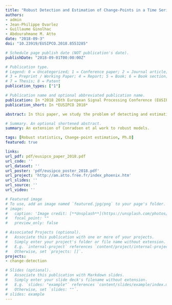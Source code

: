 ```yaml
---
title: "Robust Detection and Estimation of Change-Points in a Time Series of Multivariate Images"
authors:
- admin
- Jean-Philippe Ovarlez
- Guillaume Ginolhac
- Abdourahmane M. Atto
date: "2018-09-3"
doi: "10.23919/EUSIPCO.2018.8553285"

# Schedule page publish date (NOT publication's date).
publishDate: "2018-09-01T00:00:00Z"

# Publication type.
# Legend: 0 = Uncategorized; 1 = Conference paper; 2 = Journal article;
# 3 = Preprint / Working Paper; 4 = Report; 5 = Book; 6 = Book section;
# 7 = Thesis; 8 = Patent
publication_types: ["1"]

# Publication name and optional abbreviated publication name.
publication: In *2018 26th European Signal Processing Conference (EUSIPCO)*
publication_short: In *EUSIPCO 2018*

abstract: In this paper, we study the problem of detecting and estimating change-points in a time series of multivariate images. We extend existent works to take into account the heterogeneity of the dataset on a spatial neighborhood. The classic complex Gaussian assumption of the data is replaced by a complex elliptically symmetric assumption. Then robust statistics are derived using Generalized Likelihood Ratio Test (GLRT). These statistics are coupled to an estimation strategy for one or several changes. Performance of these robust statistics have been analyzed in simulation and compared to the one associated with standard multivariate normal assumption. When the data is heterogeneous, the detection and estimation strategy yields better results with the new statistics.

# Summary. An optional shortened abstract.
summary: An extension of Conradsen et al work to robust models.

tags: [Robust statistics, Change-point estimation, Ph.D]
featured: true

links:
url_pdf: pdf/eusipco_paper_2018.pdf
url_code: ''
url_dataset: ''
url_poster: 'pdf/eusipco_poster_2018.pdf'
url_project: 'http://am.atto.free.fr/index_phoenix.htm'
url_slides: ''
url_source: ''
url_video: ''

# Featured image
# To use, add an image named `featured.jpg/png` to your page's folder. 
# image:
#   caption: 'Image credit: [**Unsplash**](https://unsplash.com/photos/pLCdAaMFLTE)'
#   focal_point: ""
#   preview_only: false

# Associated Projects (optional).
#   Associate this publication with one or more of your projects.
#   Simply enter your project's folder or file name without extension.
#   E.g. `internal-project` references `content/project/internal-project/index.md`.
#   Otherwise, set `projects: []`.
projects:
- change-detection

# Slides (optional).
#   Associate this publication with Markdown slides.
#   Simply enter your slide deck's filename without extension.
#   E.g. `slides: "example"` references `content/slides/example/index.md`.
#   Otherwise, set `slides: ""`.
# slides: example
---
```



